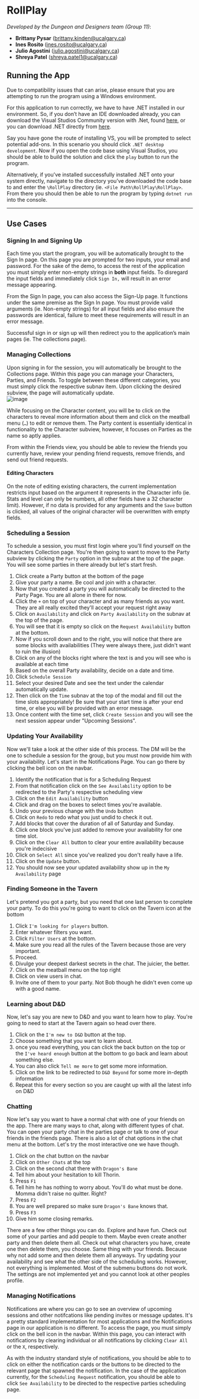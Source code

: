 # RollPlay
_Developed by the Dungeon and Designers team (Group 11)_:<br/>
- **Brittany Pysar**  (brittany.kinden@ucalgary.ca)  
- **Ines Rosito**     (ines.rosito@ucalgary.ca)  
- **Julio Agostini**  (julio.agostini@ucalgary.ca)  
- **Shreya Patel**    (shreya.patel1@ucalgary.ca)  

## Running the App
Due to compatibility issues that can arise, please ensure that you are attempting to run the program using a Windows environment. 

For this application to run correctly, we have to have .NET installed in our environment. So, if you  don’t have an IDE downloaded already, you can download the Visual Studios Community version with .Net, found [here](https://visualstudio.microsoft.com/downloads/), or you can download .NET directly from [here](https://dotnet.microsoft.com/en-us/download).

Say you have gone the route of installing VS, you will be prompted to select potential add-ons. In this scenario you should click `.NET desktop development`.
Now if you open the code base using Visual Studios, you should be able to build the solution and click the `play` button to run the program. 

Alternatively, if you’ve installed successfully installed .NET onto your system directly, navigate to the directory you’ve downloaded the code base to and enter the `\RollPlay` directory (ie. `<File Path\RollPlay\RollPlay>`. From there you should then be able to run the program by typing `dotnet run` into the console.

<hr />

## Use Cases

### Signing In and Signing Up
Each time you start the program, you will be automatically brought to the Sign In page. On this page you are prompted for two inputs, your email and password. For the sake of the demo, to access the rest of the application you must simply enter non-empty strings in **both** input fields. To disregard the input fields and immediately click `Sign In,` will result in an error message appearing.

From the Sign In page, you can also access the Sign-Up page. It functions under the same premise as the Sign In page. You must provide valid arguments (ie. Non-empty strings) for all input fields and also ensure the passwords are identical, failure to meet these requirements will result in an error message.

Successful sign in or sign up will then redirect you to the application’s main pages (ie. The collections page). 

### Managing Collections
Upon signing in for the session, you will automatically be brought to the Collections page. Within this page you can manage your Characters, Parties, and Friends. To toggle between these different categories, you must simply click the respective subnav item. Upon clicking the desired subview, the page will automatically update.<br/>
![image](https://user-images.githubusercontent.com/33527005/163526341-27729cf0-adde-4663-a707-9d404becf6e6.png)

While focusing on the Character content, you will be to click on the characters to reveal more information about them and click on the meatball menu (`…`) to edit or remove them. The Party content is essentially identical in functionality to the Character subview, however, it focuses on Parties as the name so aptly applies. 

From within the Friends view, you should be able to review the friends you currently have, review your pending friend requests, remove friends, and send out friend requests. 

#### Editing Characters
On the note of editing existing characters, the current implementation restricts input based on the argument it represents in the Character info (ie. Stats and level can only be numbers, all other fields have a 32 character limit). However, if no data is provided for any arguments and the `Save` button is clicked, all values of the original character will be overwritten with empty fields.

### Scheduling a Session
To schedule a session, you must first login where you'll find yourself on the Characters Collection page. You're then going to want to move to the Party subview by clicking the `Party` option in the subnav at the top of the page. You will see some parties in there already but let's start fresh. 

1. Click create a Party button at the bottom of the page 
2. Give your party a name. Be cool and join with a character. 
3. Now that you created a party you will automatically be directed to the Party Page. You are all alone in there for now. 
4. Click the `+` on top of your character and as many friends as you want. They are all really excited they'll accept your request right away 
5. Click on `Availability` and click on `Party Availability` on the subnav at the top of the page. 
6. You will see that it is empty so click on the `Request Availability` button at the bottom.
7. Now if you scroll down and to the right, you will notice that there are some blocks with availabilities (They were always there, just didn't want to ruin the illusion) 
8. Click on any of the blocks right where the text is and you will see who is available at each time 
9. Based on the overall Party availability, decide on a date and time. 
10. Click `Schedule Session` 
11. Select your desired Date and see the text under the calendar automatically update.
12. Then click on the `Time` subnav at the top of the modal and fill out the time slots appropriately! Be sure that your start time is after your end time, or else you will be provided with an error message. 
13. Once content with the time set, click `Create Session` and you will see the next session appear under "Upcoming Sessions".

### Updating Your Availability
Now we'll take a look at the other side of this process. The DM will be the one to schedule a session for the group, but you must now provide him with your availability. Let's start in the Notifications Page. You can go there by clicking the bell icon on the navbar.

1. Identify the notification that is for a Scheduling Request
2. From that notification click on the `See Availability` option to be redirected to the Party's respective scheduling view
3. Click on the `Edit Availability` button
4. Click and drag on the boxes to select times you're available. 
5. Undo your previous change with the `Undo` button
6. Click on `Redo` to redo what you just undid to check it out.
7. Add blocks that cover the duration of all of Saturday and Sunday.
8. Click one block you've just added to remove your availability for one time slot.
9. Click on the `Clear All` button to clear your entire availability because you're indecisive
10. Click on `Select All` since you've realized you don't really have a life.
11. Click on the `Update` button.
12. You should now see your updated availability show up in the `My Availability` page

### Finding Someone in the Tavern
Let's pretend you got a party, but you need that one last person to complete your party. To do this you're going to want to click on the Tavern icon at the bottom

1. Click `I'm looking for players` button.
2. Enter whatever filters you want.
3. Click `Filter Users` at the bottom.
4. Make sure you read all the rules of the Tavern because those are very important.
5. Proceed.
6. Divulge your deepest darkest secrets in the chat. The juicier, the better.
7. Click on the meatball menu on the top right
8. Click on view users in chat.
9. Invite one of them to your party. Not Bob though he didn't even come up with a good name.

### Learning about D&D
Now, let's say you are new to D&D and you want to learn how to play. You're going to need to start at the Tavern again so head over there.

1. Click on the `I'm new to D&D` button at the top.
2. Choose something that you want to learn about.
3. once you read everything, you can click the back button on the top or the `I've heard enough` button at the bottom to go back and learn about something else.
4. You can also click `Tell me more` to get some more information.
5. Click on the link to be redirected to `D&D Beyond` for some more in-depth information
4. Repeat this for every section so you are caught up with all the latest info on D&D

### Chatting
Now let's say you want to have a normal chat with one of your friends on the app. There are many ways to chat, along with different types of chat. You can open your party chat in the parties page or talk to one of your friends in the friends page. There is also a lot of chat options in the chat menu at the bottom. Let's try the most interactive one we have though.

1. Click on the chat button on the navbar
2. Click on `Other Chats` at the top
3. Click on the second chat there with `Dragon's Bane`
4. Tell him about your hesitation to kill Thorin.
5. Press `F1`
6. Tell him he has nothing to worry about. You'll do what must be done. Momma didn't raise no quitter. Right?
7. Press `F2`
8. You are well prepared so make sure `Dragon's Bane` knows that.
9. Press `F3`
10. Give him some closing remarks.

There are a few other things you can do. Explore and have fun. Check out some of your parties and add people to them. Maybe even create another party and then delete them all. Check out what characters you have, create one then delete them, you choose. Same thing with your friends. Because why not add some and then delete them all anyways. Try updating your availability and see what the other side of the scheduling works. However, not everything is implemented. Most of the submenu buttons do not work. The settings are not implemented yet and you cannot look at other peoples profile.

### Managing Notifications
Notifications are where you can go to see an overview of upcoming sessions and other notifcations like pending invites or message updates. It's a pretty standard implementation for most applications and the Notifications page in our application is no different. To access the page, you must simply click on the bell icon in the navbar. Within this page, you can interact with notifications by clearing individual or all notifications by clicking `Clear All` or the `X`, respectively. 

As with the industry standard style of notifications, you should be able to to click on either the notification cards or the buttons to be directed to the relevant page that spawned the notification. In the case of the application currently, for the `Scheduling Request` notification, you should be able to click `See Availability` to be directed to the respective parties scheduling page.
